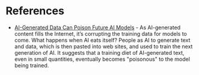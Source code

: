

# References
* [AI-Generated Data Can Poison Future AI Models](https://www.scientificamerican.com/article/ai-generated-data-can-poison-future-ai-models/) - As AI-generated content fills the Internet, it’s corrupting the training data for models to come. What happens when AI eats itself? People as AI to generate text and data, which is then pasted into web sites, and used to train the next generation of AI. It suggests that a training diet of AI-generated text, even in small quantities, eventually becomes "poisonous" to the model being trained.
